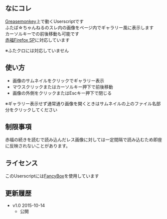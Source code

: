 
## なにコレ
[Greasemonkey](https://addons.mozilla.org/ja/firefox/addon/greasemonkey/)上で動くUserscriptです  
ふたば☆ちゃんねるのスレ内の画像をページ内でギャラリー風に表示します  
カーソルキーでの前後移動も可能です  
[赤福Firefox SP](http://toshiakisp.github.io/akahuku-firefox-sp/)に対応しています  

※ふたクロには対応していません  


## 使い方
* 画像のサムネイルをクリックでギャラリー表示
* マウスクリックまたはカーソルキー押下で前後移動
* 画像の外側をクリックまたはEscキー押下で閉じる


※ギャラリー表示せず通常通り画像を開くときはサムネイルの上のファイル名部分をクリックしてください

## 制限事項

赤福の続きを読むで読み込んだレス画像に対しては一定間隔で読み込むため即座に反映されないことがあります。

## ライセンス

このUserscriptには[FancyBox](http://fancyapps.com/fancybox/)を使用しています

## 更新履歴

* v1.0 2015-10-14
  - 公開
